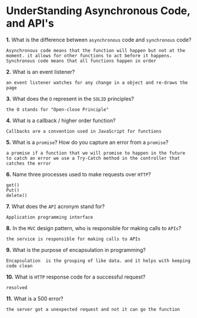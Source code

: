 # UnderStanding Asynchronous Code, and API's

**1.** What is the difference between `asynchronous` code and `synchronous` code?
<!-- enter you answer in the space below -->
```
Asynchronous code means that the function will happen but not at the moment. it allows for other functions to act before it happens. Synchronous code means that all functions happen in order 
```
**2.** What is an event listener?
<!-- enter you answer in the space below -->
```
an event listener watches for any change in a object and re-draws the page 
```
**3.** What does the `O` represent in the `SOLID` principles?
<!-- enter you answer in the space below -->
```
the O stands for "Open-close Principle"
```
**4.** What is a callback / higher order function?
<!-- enter you answer in the space below -->
```
Callbacks are a convention used in JavaScript for functions
```
**5.** What is a `promise`? How do you capture an error from a `promise`?
<!-- enter you answer in the space below -->
```
a promise if a function that we will promise to happen in the future to catch an error we use a Try-Catch method in the controller that catches the error
```
**6.** Name three processes used to make requests over `HTTP`?
<!-- enter you answer in the space below -->
```
get()
Put()
delete()
```
**7.** What does the `API` acronym stand for?
<!-- enter you answer in the space below -->
```
Application programming interface
```
**8.** In the `MVC` design pattern, who is responsible for making calls to `APIs`?
<!-- enter you answer in the space below -->
```
the service is responsible for making calls to APIs
```
**9.** What is the purpose of encapsulation in programming?
<!-- enter you answer in the space below -->
```
Encapsulation  is the grouping of like data. and it helps with keeping code clean 
```
**10.** What is `HTTP` response code for a successful request?
<!-- enter you answer in the space below -->
```
resolved
```
**11.** What is a 500 error?
<!-- enter you answer in the space below -->
```
the server got a unexpected request and not it can go the function 
```